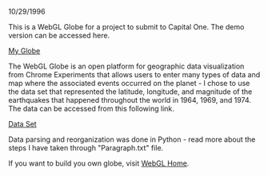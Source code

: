 10/29/1996

This is a WebGL Globe for a project to submit to Capital One. The demo version can be accessed here.


[My Globe](https://jiwhanyoon.github.io/capitaloneglobe/)


The WebGL Globe is an open platform for geographic data visualization from Chrome Experiments that allows users to enter many types of data and map where the associated events occurred on the planet - I chose to use the data set that represented the latitude, longitude, and magnitude of the earthquakes that happened throughout the world in 1964, 1969, and 1974. The data can be accessed from this following link.


[Data Set](http://datasets.flowingdata.com/earthquakes1974.csv)


Data parsing and reorganization was done in Python - read more about the steps I have taken through "Paragraph.txt" file.


If you want to build you own globe, visit [WebGL Home](https://www.chromeexperiments.com/globe).

